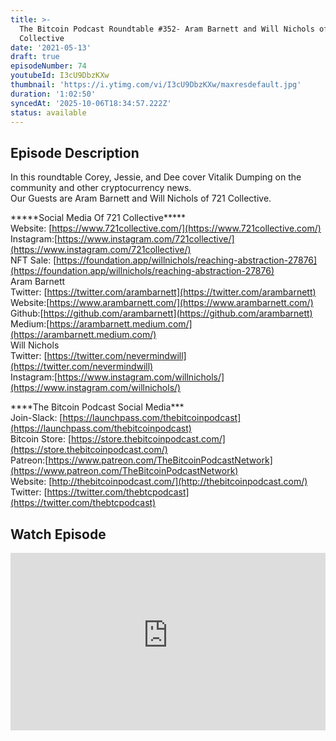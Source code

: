 ```yaml
---
title: >-
  The Bitcoin Podcast Roundtable #352- Aram Barnett and Will Nichols of 721
  Collective
date: '2021-05-13'
draft: true
episodeNumber: 74
youtubeId: I3cU9DbzKXw
thumbnail: 'https://i.ytimg.com/vi/I3cU9DbzKXw/maxresdefault.jpg'
duration: '1:02:50'
syncedAt: '2025-10-06T18:34:57.222Z'
status: available
---
```

## Episode Description

In this roundtable Corey, Jessie, and Dee cover Vitalik Dumping on the community and other cryptocurrency news.  
Our Guests are Aram Barnett and Will Nichols of 721 Collective.  
  
\*\*\*\*\*Social Media Of 721 Collective\*\*\*\*\*  
Website: [https://www.721collective.com/](https://www.721collective.com/)  
Instagram:[https://www.instagram.com/721collective/](https://www.instagram.com/721collective/)  
NFT Sale: [https://foundation.app/willnichols/reaching-abstraction-27876](https://foundation.app/willnichols/reaching-abstraction-27876)  
Aram Barnett  
Twitter: [https://twitter.com/arambarnett](https://twitter.com/arambarnett)  
Website:[https://www.arambarnett.com/](https://www.arambarnett.com/)  
Github:[https://github.com/arambarnett](https://github.com/arambarnett)  
Medium:[https://arambarnett.medium.com/](https://arambarnett.medium.com/)  
Will Nichols  
Twitter: [https://twitter.com/nevermindwill](https://twitter.com/nevermindwill)  
Instagram:[https://www.instagram.com/willnichols/](https://www.instagram.com/willnichols/)  
   
\*\*\*\*The Bitcoin Podcast Social Media\*\*\*  
Join-Slack: [https://launchpass.com/thebitcoinpodcast](https://launchpass.com/thebitcoinpodcast)  
Bitcoin Store: [https://store.thebitcoinpodcast.com/](https://store.thebitcoinpodcast.com/)  
Patreon:[https://www.patreon.com/TheBitcoinPodcastNetwork](https://www.patreon.com/TheBitcoinPodcastNetwork)  
Website: [http://thebitcoinpodcast.com/](http://thebitcoinpodcast.com/)  
Twitter: [https://twitter.com/thebtcpodcast](https://twitter.com/thebtcpodcast)

## Watch Episode

<div style="position: relative; padding-bottom: 56.25%; height: 0; overflow: hidden;">
  <iframe
    src="https://www.youtube-nocookie.com/embed/I3cU9DbzKXw"
    style="position: absolute; top: 0; left: 0; width: 100%; height: 100%;"
    frameborder="0"
    allow="accelerometer; autoplay; clipboard-write; encrypted-media; gyroscope; picture-in-picture"
    allowfullscreen
  ></iframe>
</div>

